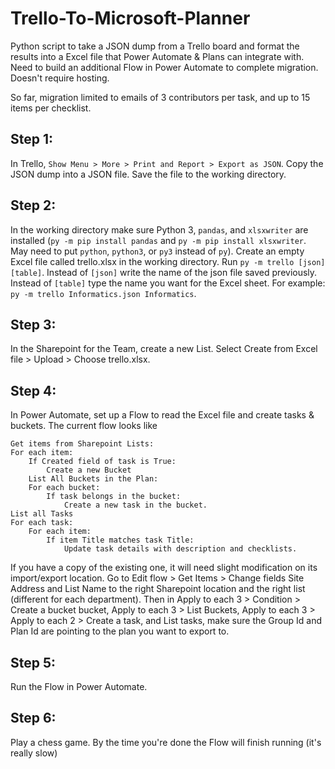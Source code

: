 # Trello-To-Microsoft-Planner
Python script to take a JSON dump from a Trello board and format the results into a Excel file that Power Automate & Plans can integrate with. Need to build an additional Flow in Power Automate to complete migration. Doesn't require hosting. 

So far, migration limited to emails of 3 contributors per task, and up to 15 items per checklist. 

## Step 1: 
In Trello, `Show Menu > More > Print and Report > Export as JSON`. Copy the JSON dump into a JSON file. Save the file to the working directory. 

## Step 2: 
In the working directory make sure Python 3, `pandas`, and `xlsxwriter` are installed (`py -m pip install pandas` and `py -m pip install xlsxwriter`. May need to put `python`, `python3`, or `py3` instead of `py`). Create an empty Excel file called trello.xlsx in the working directory. Run `py -m trello [json] [table]`. Instead of `[json]` write the name of the json file saved previously. Instead of `[table]` type the name you want for the Excel sheet. For example: `py -m trello Informatics.json Informatics`.  

## Step 3:
In the Sharepoint for the Team, create a new List. Select Create from Excel file > Upload > Choose trello.xlsx. 

## Step 4: 
In Power Automate, set up a Flow to read the Excel file and create tasks & buckets. The current flow looks like
```
Get items from Sharepoint Lists:
For each item: 
    If Created field of task is True:
        Create a new Bucket 
    List All Buckets in the Plan: 
    For each bucket: 
        If task belongs in the bucket:
            Create a new task in the bucket.
List all Tasks
For each task: 
    For each item: 
        If item Title matches task Title: 
            Update task details with description and checklists. 
```
If you have a copy of the existing one, it will need slight modification on its import/export location. Go to Edit flow > Get Items > Change fields Site Address and List Name to the right Sharepoint location and the right list (different for each department). Then in Apply to each 3 > Condition > Create a bucket bucket, Apply to each 3 > List Buckets, Apply to each 3 > Apply to each 2 > Create a task, and List tasks, make sure the Group Id and Plan Id are pointing to the plan you want to export to. 

## Step 5:
Run the Flow in Power Automate. 

## Step 6:
Play a chess game. By the time you're done the Flow will finish running (it's really slow)